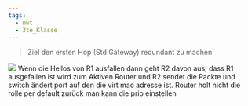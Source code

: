 ```yaml
---
tags:
  - nwt
  - 3te_Klasse
---
```

> Ziel den ersten Hop (Std Gateway) redundant zu machen

![](First%20Hop%20Redundancy%20Protocols%2007-03-2025-55.excalidraw.svg)
Wenn die Hellos von R1 ausfallen dann geht R2 davon aus, dass R1 ausgefallen ist wird zum Aktiven Router und R2 sendet die Packte und switch ändert port auf den die virt mac adresse ist.
Router holt nicht die rolle per default zurück man kann die prio einstellen